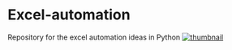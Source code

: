 # Excel-automation
 Repository for the excel automation ideas in Python
 [
![thumbnail](https://user-images.githubusercontent.com/88324231/132684405-cb1c0336-228f-4d58-ba23-e189a5c9479e.png)
](url)
